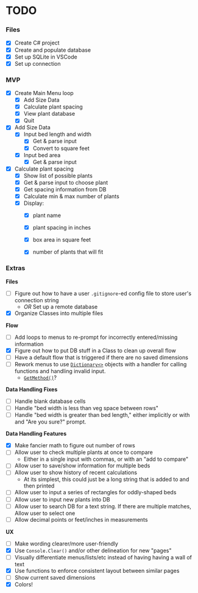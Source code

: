 # TODO
### Files
- [x] Create C# project
- [x] Create and populate database
- [x] Set up SQLite in VSCode
- [x] Set up connection

### MVP
- [x] Create Main Menu loop
	- [x] Add Size Data
	- [x] Calculate plant spacing
	- [x] View plant database
	- [x] Quit
- [x] Add Size Data
	- [x] Input bed length and width
		- [x] Get & parse input
		- [x] Convert to square feet
	- [x] Input bed area
		- [x] Get & parse input
- [x] Calculate plant spacing
	- [x] Show list of possible plants
	- [x] Get & parse input to choose plant
	- [x] Get spacing information from DB
	- [x] Calculate min & max number of plants
	- [x] Display:
		- [x] plant name
		- [x] plant spacing in inches
		- [x] box area in square feet
		- [x] number of plants that will fit


### Extras
**Files**
- [ ] Figure out how to have a user `.gitignore`-ed config file to store user's connection string
	- _OR_ Set up a remote database
- [x] Organize Classes into multiple files

**Flow**
- [ ] Add loops to menus to re-prompt for incorrectly entered/missing information
- [x] Figure out how to put DB stuff in a Class to clean up overall flow
- [ ] Have a default flow that is triggered if there are no saved dimensions
- [ ] Rework menus to use [`Dictionary<>`](https://docs.microsoft.com/en-us/dotnet/api/system.collections.generic.dictionary-2) objects with a handler for calling functions and handling invalid input.
	- [`GetMethod()`](https://docs.microsoft.com/en-us/dotnet/api/system.type.getmethod?view=net-6.0)?

**Data Handling Fixes**
- [ ] Handle blank database cells
- [ ] Handle "bed width is less than veg space between rows"
- [ ] Handle "bed width is greater than bed length," either implicitly or with and "Are you sure?" prompt.

**Data Handling Features**
- [x] Make fancier math to figure out number of rows
- [ ] Allow user to check multiple plants at once to compare
	- Either in a single input with commas, or with an "add to compare"
- [ ] Allow user to save/show information for multiple beds
- [ ] Allow user to show history of recent calculations
	- At its simplest, this could just be a long string that is added to and then printed
- [ ] Allow user to input a series of rectangles for oddly-shaped beds
- [ ] Allow user to input new plants into DB
- [ ] Allow user to search DB for a text string. If there are multiple matches, Allow user to select one
- [ ] Allow decimal points or feet/inches in measurements

**UX**
- [ ] Make wording clearer/more user-friendly
- [x] Use `Console.Clear()` and/or other delineation for new "pages"
- [ ] Visually differentiate menus/lists/etc instead of having having a wall of text
- [x] Use functions to enforce consistent layout between similar pages
- [ ] Show current saved dimensions
- [x] Colors!